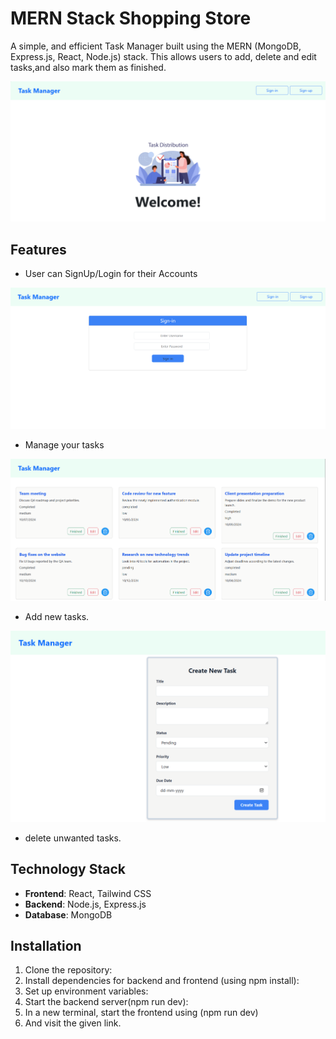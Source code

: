 # MERN Stack Shopping Store

A simple, and efficient Task Manager built using the MERN (MongoDB, Express.js, React, Node.js) stack. This allows users to add, delete and edit tasks,and also mark them as finished.

![Home Page](THomePage.png)

## Features

- User can SignUp/Login for their Accounts

![User can SignUp/Login for their Accounts](TSignUpPage.png)

- Manage your tasks
 
![Shop items as you want](TMainPage.png)

- Add new tasks.

![Add your items to the cart](TAddTask.png)

- delete unwanted tasks.

## Technology Stack

- **Frontend**: React, Tailwind CSS
- **Backend**: Node.js, Express.js
- **Database**: MongoDB


## Installation

1. Clone the repository:
2. Install dependencies for backend and frontend  (using npm install):
3. Set up environment variables:
4. Start the backend server(npm run dev):
5. In a new terminal, start the frontend using (npm run dev)
6. And visit the given link.

